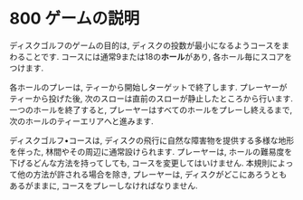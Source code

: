 # 800 ゲームの説明

ディスクゴルフのゲームの目的は,
ディスクの投数が最小になるようコースをまわることです.
コースには通常9または18の**ホール**があり,
各ホール毎にスコアをつけます.

各ホールのプレーは,
ティーから開始しターゲットで終了します.
プレーヤーがティーから投げた後,
次のスローは直前のスローが静止したところから行います.
一つのホールを終了すると,
プレーヤーはすべてのホールをプレーし終えるまで,
次のホールのティーエリアへと進みます.

ディスクゴルフ•コースは,
ディスクの飛行に自然な障害物を提供する多様な地形を伴った,
林間やその周辺に通常設けられます.
プレーヤーは,
ホールの難易度を下げるどんな方法を持ってしても,
コースを変更してはいけません.
本規則によって他の方法が許される場合を除き,
プレーヤーは,
ディスクがどこにあろうともあるがままに,
コースをプレーしなければなりません.

